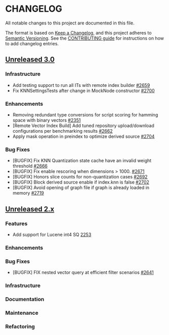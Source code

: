 
# CHANGELOG
All notable changes to this project are documented in this file.

The format is based on [Keep a Changelog](https://keepachangelog.com/en/1.0.0/), and this project adheres to [Semantic Versioning](https://semver.org/spec/v2.0.0.html). See the [CONTRIBUTING guide](./CONTRIBUTING.md#Changelog) for instructions on how to add changelog entries.

## [Unreleased 3.0](https://github.com/opensearch-project/k-NN/compare/2.x...HEAD)
### Infrastructure
* Add testing support to run all ITs with remote index builder [#2659](https://github.com/opensearch-project/k-NN/pull/2659)
* Fix KNNSettingsTests after change in MockNode constructor [#2700](https://github.com/opensearch-project/k-NN/pull/2700)
### Enhancements
* Removing redundant type conversions for script scoring for hamming space with binary vectors [#2351](https://github.com/opensearch-project/k-NN/pull/2351)
* [Remote Vector Index Build] Add tuned repository upload/download configurations per benchmarking results [#2662](https://github.com/opensearch-project/k-NN/pull/2662)
* Apply mask operation in preindex to optimize derived source [#2704](https://github.com/opensearch-project/k-NN/pull/2704)
### Bug Fixes
* [BUGFIX] Fix KNN Quantization state cache have an invalid weight threshold [#2666](https://github.com/opensearch-project/k-NN/pull/2666)
* [BUGFIX] Fix enable rescoring when dimensions > 1000. [#2671](https://github.com/opensearch-project/k-NN/pull/2671) 
* [BUGFIX] Honors slice counts for non-quantization cases [#2692](https://github.com/opensearch-project/k-NN/pull/2692)
* [BUGFIX] Block derived source enable if index.knn is false [#2702](https://github.com/opensearch-project/k-NN/pull/2702)
* [BUGFIX] Avoid opening of graph file if graph is already loaded in memory [#2719](https://github.com/opensearch-project/k-NN/pull/2719)

## [Unreleased 2.x](https://github.com/opensearch-project/k-NN/compare/2.19...2.x)
### Features
* Add support for Lucene int4 SQ [2253](https://github.com/opensearch-project/k-NN/pull/2253)
### Enhancements
### Bug Fixes
* [BUGFIX] FIX nested vector query at efficient filter scenarios [#2641](https://github.com/opensearch-project/k-NN/pull/2641)
### Infrastructure
### Documentation
### Maintenance
### Refactoring
